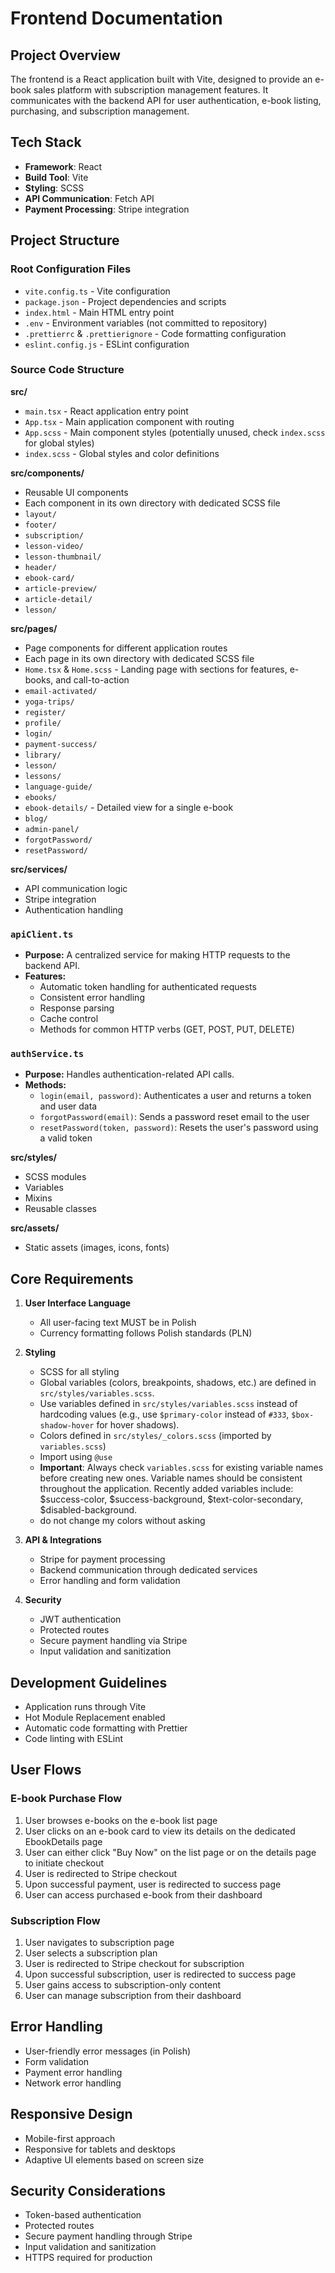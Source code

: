 # Frontend Documentation

## Project Overview

The frontend is a React application built with Vite, designed to provide an e-book sales platform with subscription management features. It communicates with the backend API for user authentication, e-book listing, purchasing, and subscription management.

## Tech Stack

- **Framework**: React
- **Build Tool**: Vite
- **Styling**: SCSS
- **API Communication**: Fetch API
- **Payment Processing**: Stripe integration

## Project Structure

### Root Configuration Files

- `vite.config.ts` - Vite configuration
- `package.json` - Project dependencies and scripts
- `index.html` - Main HTML entry point
- `.env` - Environment variables (not committed to repository)
- `.prettierrc` & `.prettierignore` - Code formatting configuration
- `eslint.config.js` - ESLint configuration

### Source Code Structure

**src/**

- `main.tsx` - React application entry point
- `App.tsx` - Main application component with routing
- `App.scss` - Main component styles (potentially unused, check `index.scss` for global styles)
- `index.scss` - Global styles and color definitions

**src/components/**

- Reusable UI components
- Each component in its own directory with dedicated SCSS file
- `layout/`
- `footer/`
- `subscription/`
- `lesson-video/`
- `lesson-thumbnail/`
- `header/`
- `ebook-card/`
- `article-preview/`
- `article-detail/`
- `lesson/`

**src/pages/**

- Page components for different application routes
- Each page in its own directory with dedicated SCSS file
- `Home.tsx` & `Home.scss` - Landing page with sections for features, e-books, and call-to-action
- `email-activated/`
- `yoga-trips/`
- `register/`
- `profile/`
- `login/`
- `payment-success/`
- `library/`
- `lesson/`
- `lessons/`
- `language-guide/`
- `ebooks/`
- `ebook-details/` - Detailed view for a single e-book
- `blog/`
- `admin-panel/`
- `forgotPassword/`
- `resetPassword/`

**src/services/**

- API communication logic
- Stripe integration
- Authentication handling

### `apiClient.ts`

- **Purpose:** A centralized service for making HTTP requests to the backend API.
- **Features:**
  - Automatic token handling for authenticated requests
  - Consistent error handling
  - Response parsing
  - Cache control
  - Methods for common HTTP verbs (GET, POST, PUT, DELETE)

### `authService.ts`

- **Purpose:** Handles authentication-related API calls.
- **Methods:**
  - `login(email, password)`: Authenticates a user and returns a token and user data
  - `forgotPassword(email)`: Sends a password reset email to the user
  - `resetPassword(token, password)`: Resets the user's password using a valid token

**src/styles/**

- SCSS modules
- Variables
- Mixins
- Reusable classes

**src/assets/**

- Static assets (images, icons, fonts)

## Core Requirements

1. **User Interface Language**

   - All user-facing text MUST be in Polish
   - Currency formatting follows Polish standards (PLN)

2. **Styling**

   - SCSS for all styling
   - Global variables (colors, breakpoints, shadows, etc.) are defined in `src/styles/variables.scss`.
   - Use variables defined in `src/styles/variables.scss` instead of hardcoding values (e.g., use `$primary-color` instead of `#333`, `$box-shadow-hover` for hover shadows).
   - Colors defined in `src/styles/_colors.scss` (imported by `variables.scss`)
   - Import using `@use`
   - **Important**: Always check `variables.scss` for existing variable names before creating new ones. Variable names should be consistent throughout the application. Recently added variables include: $success-color, $success-background, $text-color-secondary, $disabled-background.
   - do not change my colors without asking

3. **API & Integrations**

   - Stripe for payment processing
   - Backend communication through dedicated services
   - Error handling and form validation

4. **Security**
   - JWT authentication
   - Protected routes
   - Secure payment handling via Stripe
   - Input validation and sanitization

## Development Guidelines

- Application runs through Vite
- Hot Module Replacement enabled
- Automatic code formatting with Prettier
- Code linting with ESLint

## User Flows

### E-book Purchase Flow

1. User browses e-books on the e-book list page
2. User clicks on an e-book card to view its details on the dedicated EbookDetails page
3. User can either click "Buy Now" on the list page or on the details page to initiate checkout
4. User is redirected to Stripe checkout
5. Upon successful payment, user is redirected to success page
6. User can access purchased e-book from their dashboard

### Subscription Flow

1. User navigates to subscription page
2. User selects a subscription plan
3. User is redirected to Stripe checkout for subscription
4. Upon successful subscription, user is redirected to success page
5. User gains access to subscription-only content
6. User can manage subscription from their dashboard

## Error Handling

- User-friendly error messages (in Polish)
- Form validation
- Payment error handling
- Network error handling

## Responsive Design

- Mobile-first approach
- Responsive for tablets and desktops
- Adaptive UI elements based on screen size

## Security Considerations

- Token-based authentication
- Protected routes
- Secure payment handling through Stripe
- Input validation and sanitization
- HTTPS required for production
